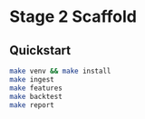 # Stage 2 Scaffold

## Quickstart
```bash
make venv && make install
make ingest
make features
make backtest
make report


